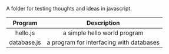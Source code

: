 A folder for testing thoughts and ideas in javascript.

| Program         | Description                                         |
|:---------------:|:---------------------------------------------------:|
| hello.js        | a simple hello world program                        |
| database.js     | a program for interfacing with databases            |